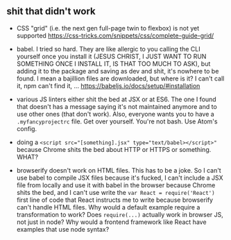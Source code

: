 ## shit that didn't work

-	CSS "grid" (i.e. the next gen full-page twin to flexbox) is not yet
	supported
	https://css-tricks.com/snippets/css/complete-guide-grid/

-	babel. I tried so hard. They are like allergic to you calling the CLI
	yourself once you install it (JESUS CHRIST, I JUST WANT TO RUN SOMETHING
	ONCE I INSTALL IT, IS THAT TOO MUCH TO ASK), but adding it to the package
	and saving as dev and shit, it's nowhere to be found. I mean a bajillion
	files are downloaded, but where is it? I can't call it, npm can't find
	it, ...
	https://babeljs.io/docs/setup/#installation

-	various JS linters either shit the bed at JSX or at ES6. The one I found
	that doesn't has a message saying it's not maintained anymore and to use
	other ones (that don't work). Also, everyone wants you to have a
	`.myfancyprojectrc` file. Get over yourself. You're not bash. Use Atom's
	config.

-	doing a `<script src="[something].jsx" type="text/babel></script>"`
	because Chrome shits the bed about HTTP or HTTPS or something. WHAT?

-	browserify doesn't work on HTML files. This has to be a joke. So I can't
	use babel to compile JSX files because it's fucked, I can't include a JSX
	file from locally and use it with babel in the browser because Chrome
	shits the bed, and I can't use write the `var React = require('React')`
	first line of code that React instructs me to write because browserify
	can't handle HTML files. Why would a default example require a
	transformation to work? Does `require(...)` actually work in browser JS,
	not just in node? Why would a frontend framework like React have examples
	that use node syntax?
